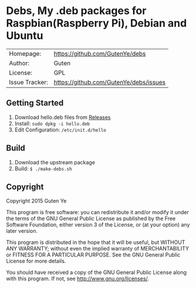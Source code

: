 Debs, My .deb packages for Raspbian(Raspberry Pi), Debian and Ubuntu
==========================================================

|                |                                           |
|----------------|------------------------------------------ |
| Homepage:      | https://github.com/GutenYe/debs        |
| Author:	       | Guten                                     |
| License:       | GPL                                      |
| Issue Tracker: | https://github.com/GutenYe/debs/issues |


Getting Started
---------------

1. Download hello.deb files from [Releases](https://github.com/GutenYe/debs/releases)
2. Install: `sudo dpkg -i hello.deb`
3. Edit Configuration: `/etc/init.d/hello`

Build
-----

1. Download the upstream package
2. Build: `$ ./make-debs.sh`

Copyright
-------

Copyright 2015 Guten Ye

This program is free software: you can redistribute it and/or modify
it under the terms of the GNU General Public License as published by
the Free Software Foundation, either version 3 of the License, or
(at your option) any later version.

This program is distributed in the hope that it will be useful,
but WITHOUT ANY WARRANTY; without even the implied warranty of
MERCHANTABILITY or FITNESS FOR A PARTICULAR PURPOSE.  See the
GNU General Public License for more details.

You should have received a copy of the GNU General Public License
along with this program.  If not, see <http://www.gnu.org/licenses/>.
